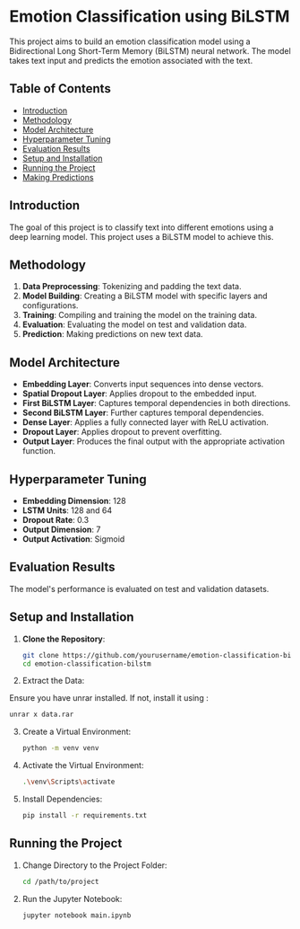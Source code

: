 # Emotion Classification using BiLSTM

This project aims to build an emotion classification model using a Bidirectional Long Short-Term Memory (BiLSTM) neural network. The model takes text input and predicts the emotion associated with the text.

## Table of Contents

- [Introduction](#introduction)
- [Methodology](#methodology)
- [Model Architecture](#model-architecture)
- [Hyperparameter Tuning](#hyperparameter-tuning)
- [Evaluation Results](#evaluation-results)
- [Setup and Installation](#setup-and-installation)
- [Running the Project](#running-the-project)
- [Making Predictions](#making-predictions)

## Introduction

The goal of this project is to classify text into different emotions using a deep learning model. This project uses a BiLSTM model to achieve this.

## Methodology

1. **Data Preprocessing**: Tokenizing and padding the text data.
2. **Model Building**: Creating a BiLSTM model with specific layers and configurations.
3. **Training**: Compiling and training the model on the training data.
4. **Evaluation**: Evaluating the model on test and validation data.
5. **Prediction**: Making predictions on new text data.

## Model Architecture

- **Embedding Layer**: Converts input sequences into dense vectors.
- **Spatial Dropout Layer**: Applies dropout to the embedded input.
- **First BiLSTM Layer**: Captures temporal dependencies in both directions.
- **Second BiLSTM Layer**: Further captures temporal dependencies.
- **Dense Layer**: Applies a fully connected layer with ReLU activation.
- **Dropout Layer**: Applies dropout to prevent overfitting.
- **Output Layer**: Produces the final output with the appropriate activation function.

## Hyperparameter Tuning

- **Embedding Dimension**: 128
- **LSTM Units**: 128 and 64
- **Dropout Rate**: 0.3
- **Output Dimension**: 7
- **Output Activation**: Sigmoid

## Evaluation Results

The model's performance is evaluated on test and validation datasets.

## Setup and Installation

1. **Clone the Repository**:
   ```bash
   git clone https://github.com/yourusername/emotion-classification-bilstm.git
   cd emotion-classification-bilstm
2. Extract the Data:

Ensure you have unrar installed. If not, install it using :
```bash
unrar x data.rar
```
3. Create a Virtual Environment:
   ```BASH
   python -m venv venv
   ```
4. Activate the Virtual Environment:
   ```bash
   .\venv\Scripts\activate
    ```
5. Install Dependencies:
   ```bash
   pip install -r requirements.txt
   ```
## Running the Project
1. Change Directory to the Project Folder:
   ```bash
   cd /path/to/project
   ```
2. Run the Jupyter Notebook:
   ```bash
   jupyter notebook main.ipynb
    ```
   
